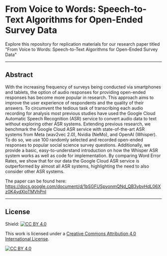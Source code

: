 # From Voice to Words: Speech-to-Text Algorithms for Open-Ended Survey Data

Explore this repository for replication materials for our research paper titled "From Voice to Words: Speech-to-Text Algorithms for Open-Ended Survey Data"



---

## Abstract

With the increasing frequency of surveys being conducted via smartphones and tablets, the option of audio responses for providing open-ended responses has become more popular in research. This approach aims to improve the user experience of respondents and the quality of their answers. To circumvent the tedious task of transcribing each audio recording for analysis most previous studies have used the Google Cloud Automatic Speech Recognition (ASR) service to convert audio data to text without exploring other ASR systems. Extending previous research, we benchmark the Google Cloud ASR service with state-of-the-art ASR systems from Meta (wav2vec 2.0), Nvidia (NeMo), and OpenAI (Whisper). To do so, we use 100 randomly selected and recorded open-ended responses to popular social science survey questions. Additionally, we provide a basic, easy-to-understand introduction on how the Whisper ASR system works as well as code for implementation. By comparing Word Error Rates, we show that for our data the Google Cloud ASR service is outperformed by almost all ASR systems, highlighting the need to also consider other ASR systems.

The paper can be found here: https://docs.google.com/document/d/1bSGFUSpyonmQNd_QB3ybvHdL06Xz0K4ydXloTMVhPnI


---

## License
Shield: [![CC BY 4.0][cc-by-shield]][cc-by]

This work is licensed under a
[Creative Commons Attribution 4.0 International License][cc-by].

[![CC BY 4.0][cc-by-image]][cc-by]

[cc-by]: http://creativecommons.org/licenses/by/4.0/
[cc-by-image]: https://i.creativecommons.org/l/by/4.0/88x31.png
[cc-by-shield]: https://img.shields.io/badge/License-CC%20BY%204.0-lightgrey.svg

